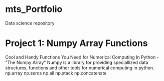 # mts_Portfolio
Data science repository 

# Project 1: Numpy Array Functions
Cool and Handy Functions You Need for Numerical Computing In Python - "The Numpy Array"
Numpy is a library for providing speciallized data structures, functions and other tools for numerical computing in python.
np.array
np.zeros
np.all
np.stack
np.concatenate
